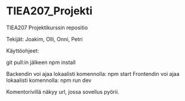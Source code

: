 # TIEA207_Projekti
TIEA207 Projektikurssin repositio


Tekijät: Joakim, Olli, Onni, Petri

Käyttöohjeet:

git pull:in jälkeen
npm install

Backendin voi ajaa lokaalisti komennolla:
npm start
Frontendin voi ajaa lokaalisti komennolla:
npm run dev

Komentorivillä näkyy url, jossa sovellus pyörii.

